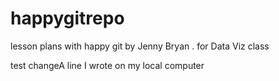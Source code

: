 # happygitrepo
lesson plans with happy git
by Jenny Bryan
. for Data Viz class


test changeA line I wrote on my local computer  
